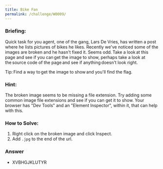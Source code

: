 ```yaml
---
title: Bike Fan
permalink: /challenge/W0009/
---
```


### Briefing: 
Quick task for you agent, one of the gang, Lars De Vries, has written a post where he lists pictures of bikes he likes. Recently we've noticed some of the images are broken and he hasn't fixed it. Seems odd. Take a look at this page and see if you can get the image to show, perhaps take a look at the source code of the page and see if anything doesn't look right. 

Tip: Find a way to get the image to show and you'll find the flag. 

### Hint:
The broken image seems to be missing a file extension. Try adding some common image file extensions and see if you can get it to show. Your browser has "Dev Tools" and an "Element Inspector", within it, that can help with this.

### How to Solve: 
1. Right click on the broken image and click Inspect.
2. Add `.jpg` to the end of the url.

### Answer
- XVBHGJKLUTYR